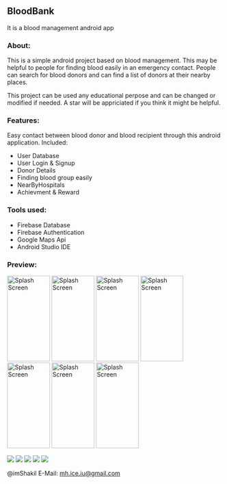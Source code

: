 ## BloodBank
It is a blood management android app

### About:
This is a simple android project based on blood management. This may be helpful to people for finding blood easily in an emergency contact. People can search for blood donors and can find a list of donors at their nearby places.

This project can be used any educational perpose and can be changed or modified if needed. 
A star will be appriciated if you think it might be helpful.

### Features:
Easy contact between blood donor and blood recipient through this android application.
Included:
- User Database
- User Login & Signup
- Donor Details
- Finding blood group easily
- NearByHospitals
- Achievment & Reward
       
### Tools used:

- Firebase Database
- Firebase Authentication
- Google Maps Api
- Android Studio IDE

### Preview:
<img src="https://github.com/imShakil/BloodBank/blob/master/spalsh.png" alt="Splash Screen" width="100" height="200" /> <img src="https://github.com/imShakil/BloodBank/blob/master/bloodbank2.png" alt="Splash Screen" width="100" height="200" /> <img src="https://github.com/imShakil/BloodBank/blob/master/bloodbank6.png" alt="Splash Screen" width="100" height="200" /> <img src="https://github.com/imShakil/BloodBank/blob/master/bloodbank3.png" alt="Splash Screen" width="100" height="200" /> <img src="https://github.com/imShakil/BloodBank/blob/master/bloodbank4.png" alt="Splash Screen" width="100" height="200" /> <img src="https://github.com/imShakil/BloodBank/blob/master/bloodbank1.png" alt="Splash Screen" width="100" height="200" /> <img src="https://github.com/imShakil/BloodBank/blob/master/bloodbank5.png" alt="Splash Screen" width="100" height="200" />



![](https://img.shields.io/github/stars/imshakil/BloodBank.svg)
![](https://img.shields.io/github/forks/imshakil/BloodBank.svg) 
![](https://img.shields.io/github/tag/imshakil/BloodBank.svg) 
![](https://img.shields.io/github/v/release/imshakil/BloodBank.svg) 
![](https://img.shields.io/github/issues/imshakil/BloodBank.svg) 

@imShakil
E-Mail: mh.ice.iu@gmail.com

